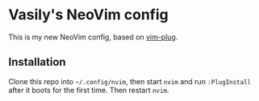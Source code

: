 # Vasily's NeoVim config

This is my new NeoVim config, based on [vim-plug].

## Installation

Clone this repo into `~/.config/nvim`, then start `nvim` and run `:PlugInstall`
after it boots for the first time. Then restart `nvim`.

[vim-plug]: https://github.com/junegunn/vim-plug

